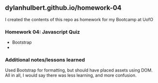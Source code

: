 ## dylanhulbert.github.io/homework-04
I created the contents of this repo as homework for my Bootcamp at UofO
### Homework 04: Javascript Quiz
* Bootstrap
* 
### Additional notes/lessons learned
Used Bootstrap for formatting, but should have placed assets using DOM.  All in all, I would say there was less learning, and more confusion.
